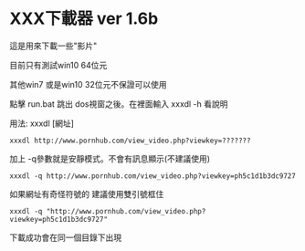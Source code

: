 # XXX下載器 ver 1.6b


這是用來下載一些"影片"

目前只有測試win10 64位元 

其他win7 或是win10 32位元不保證可以使用

點擊 run.bat 跳出 dos視窗之後。在裡面輸入 xxxdl -h 看說明

用法:  xxxdl [網址]

    xxxdl http://www.pornhub.com/view_video.php?viewkey=???????


加上 -q參數就是安靜模式。不會有訊息顯示(不建議使用)  

    xxxdl -q http://www.pornhub.com/view_video.php?viewkey=ph5c1d1b3dc9727


如果網址有奇怪符號的 建議使用雙引號框住

    xxxdl -q "http://www.pornhub.com/view_video.php?viewkey=ph5c1d1b3dc9727"

下載成功會在同一個目錄下出現
